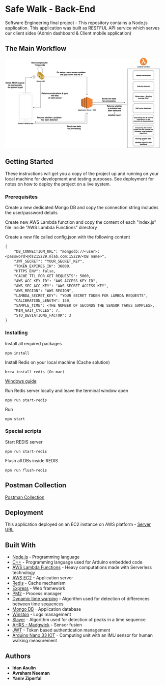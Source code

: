 # Safe Walk - Back-End

Software Engineering final project - This repository contains a Node.js application. This application was built as RESTFUL API service which serves our client sides (Admin dashboard & Client mobile application) 

## The Main Workflow
![Image description](https://github.com/IdanAsulin/Safe-Walk-backend/blob/master/Images/Main%20workflow%20diagram.png)

## Getting Started

These instructions will get you a copy of the project up and running on your local machine for development and testing purposes. See deployment for notes on how to deploy the project on a live system.

### Prerequisites

Create a new dedicated Mongo DB and copy the connection string includes the user/password details

Create new AWS Lambda function and copy the content of each "index.js" file inside "AWS Lambda Functions" directory

Create a new file called config.json with the following content

```
{
    "DB_CONNECTION_URL": "mongodb://<user>:<password>@ds215229.mlab.com:15229/<DB name>",
    "JWT_SECRET": "YOUR_SECRET_KEY",
    "TOKEN_EXPIRES_IN": 36000,
    "HTTPS_ENV": false,
    "CACHE_TTL_FOR_GET_REQUESTS": 5000,
    "AWS_ACC_KEY_ID": "AWS ACCESS KEY ID",
    "AWS_SEC_ACC_KEY": "AWS SECRET ACCESS KEY",
    "AWS_REGION": "AWS REGION",
    "LAMBDA_SECRET_KEY": "YOUR SECRET TOKEN FOR LAMBDA REQUESTS",
    "CALIBRATION_LENGTH": 150,
    "SAMPLE_TIME": <THE NUMBER OF SECONDS THE SENSOR TAKES SAMPLES>,
    "MIN_GAIT_CYCLES": 7,
    "STD_DEVIATIONS_FACTOR": 3
}
```

### Installing

Install all required packages

```
npm install
```

Install Redis on your local machine (Cache solution)

```
brew install redis (On mac)
```
[Windows guide](https://redislabs.com/blog/redis-on-windows-8-1-and-previous-versions)

Run Redis server locally and leave the terminal window open

```
npm run start-redis
```

Run

```
npm start
```

### Special scripts

Start REDIS server

```
npm run start-redis
```

Flush all DBs inside REDIS

```
npm run flush-redis
```

## Postman Collection

[Postman Collection](https://documenter.getpostman.com/view/5659041/SWTHbF9Z?version=latest)

## Deployment

This application deployed on an EC2 instance on AWS platform - 
[Server URL](http://ec2-3-89-190-108.compute-1.amazonaws.com:3000)

## Built With

* [Node.js](http://www.dropwizard.io/1.0.2/docs/) - Programming language
* [C++](http://www.cplusplus.com/) - Programming language used for Arduino embedded code
* [AWS Lambda Functions](https://docs.aws.amazon.com/lambda/index.html) - Heavy computations made with Serverless technology
* [AWS EC2](https://aws.amazon.com/ec2/) - Application server
* [Redis](https://redis.io) - Cache mechanism
* [Express](https://expressjs.com/) - Web framework
* [PM2](https://pm2.keymetrics.io/) - Process manager
* [Dynamic time warping](https://www.npmjs.com/package/dynamic-time-warping) - Algorithm used for detection of differences between time sequences
* [Mongo DB](https://www.mongodb.com/) - Application database
* [Winston](https://github.com/winstonjs/winston) - Logs management
* [Slayer](https://www.npmjs.com/package/slayer) - Algorithm used for detection of peaks in a time sequence
* [AHRS - Madgwick](https://www.npmjs.com/package/ahrs) - Sensor fusion
* [JWT](https://www.npmjs.com/package/jsonwebtoken) - Token based authentication management
* [Arduino Nano 33 IOT](https://store.arduino.cc/arduino-nano-33-iot) - Computing unit with an IMU sensor for human walking measurement

## Authors

* **Idan Asulin**
* **Avraham Neeman**
* **Yaniv Ziperfal**
